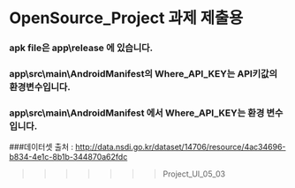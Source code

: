 # OpenSource_Project 과제 제출용

### apk file은 app\release 에 있습니다.

### app\src\main\AndroidManifest의 Where_API_KEY는 API키값의 환경변수입니다.
### app\src\main\AndroidManifest 에서 Where_API_KEY는 환경 변수입니다.

###데이터셋 출처 : http://data.nsdi.go.kr/dataset/14706/resource/4ac34696-b834-4e1c-8b1b-344870a62fdc
>>>>>>> Project_UI_05_03
